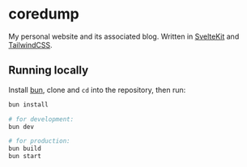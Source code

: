 # coredump

My personal website and its associated blog. Written in [SvelteKit](https://kit.svelte.dev) and [TailwindCSS](https://tailwindcss.com/).

## Running locally

Install [bun](https://bun.sh), clone and `cd` into the repository, then run:

```bash
bun install

# for development:
bun dev

# for production:
bun build
bun start
```
